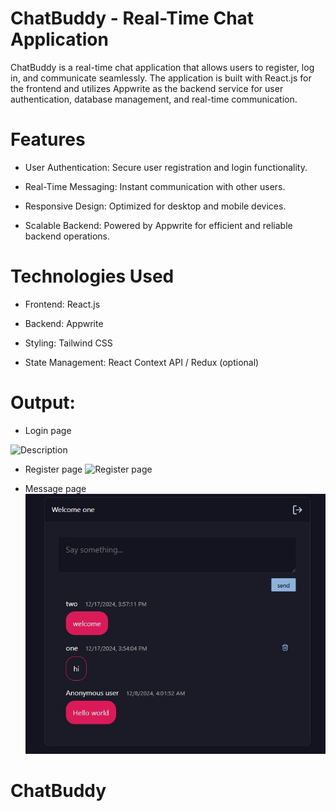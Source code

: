 
# ChatBuddy - Real-Time Chat Application

ChatBuddy is a real-time chat application that allows users to register, log in, and communicate seamlessly. The application is built with React.js for the frontend and utilizes Appwrite as the backend service for user authentication, database management, and real-time communication.

# Features
- User Authentication: Secure user registration and login functionality.

- Real-Time Messaging: Instant communication with other users.

- Responsive Design: Optimized for desktop and mobile devices.

- Scalable Backend: Powered by Appwrite for efficient and reliable backend operations.

# Technologies Used
- Frontend: React.js

- Backend: Appwrite

-  Styling: Tailwind CSS

- State Management: React Context API / Redux (optional)


# Output:



- Login page
<img src="blob/main/src/assets/login.jpg" alt="Description" />

- Register page
![Register page](https://github.com/irshad1601/ChatBuddy/blob/main/src/assets/register.jpg)


- Message page
![Register page](src/assets/message.jpg)

# ChatBuddy
